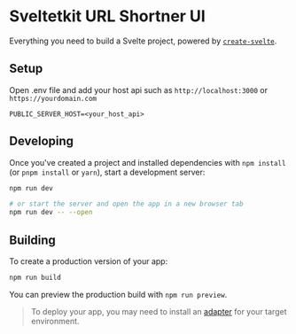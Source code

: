 # Sveltetkit URL Shortner UI

Everything you need to build a Svelte project, powered by [`create-svelte`](https://github.com/sveltejs/kit/tree/master/packages/create-svelte).

## Setup

Open .env file and add your host api such as `http://localhost:3000` or `https://yourdomain.com`

```
PUBLIC_SERVER_HOST=<your_host_api>
```

## Developing

Once you've created a project and installed dependencies with `npm install` (or `pnpm install` or `yarn`), start a development server:

```bash
npm run dev

# or start the server and open the app in a new browser tab
npm run dev -- --open
```

## Building

To create a production version of your app:

```bash
npm run build
```

You can preview the production build with `npm run preview`.

> To deploy your app, you may need to install an [adapter](https://kit.svelte.dev/docs/adapters) for your target environment.
